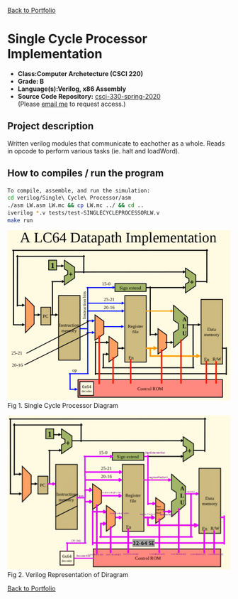 [Back to Portfolio](./)

Single Cycle Processor Implementation
===============

-   **Class:Computer Archetecture (CSCI 220)** 
-   **Grade: B**
-   **Language(s):Verilog, x86 Assembly**
-   **Source Code Repository:** [csci-330-spring-2020](https://github.com/brian2524/csci-330-spring-2020)  
    (Please [email me](mailto:BTHinkle@csustudent.net?subject=GitHub%20Access) to request access.)

## Project description

Written verilog modules that communicate to eachother as a whole. Reads in opcode to perform various tasks (ie. halt and loadWord).

## How to compiles / run the program
```bash
To compile, assemble, and run the simulation:
cd verilog/Single\ Cycle\ Processor/asm
./asm LW.asm LW.mc && cp LW.mc ../ && cd ..
iverilog *.v tests/test-SINGLECYCLEPROCESSORLW.v
make run
```

![screenshot](images/SSP.png)
Fig 1. Single Cycle Processor Diagram

![screenshot](images/SSPdiagram.png)
Fig 2. Verilog Representation of Diragram

[Back to Portfolio](./)
